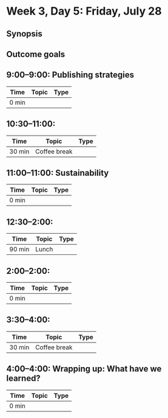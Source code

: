 # Week 3, Day 5: Friday, July 28

## Synopsis



## Outcome goals

## 9:00–9:00: Publishing strategies

Time | Topic | Type
---- | ---- | ---- 
0 min |  | 

## 10:30–11:00: 

Time | Topic | Type
---- | ---- | ---- 
30 min | Coffee break | 

## 11:00–11:00: Sustainability

Time | Topic | Type
---- | ---- | ---- 
0 min |  | 

## 12:30–2:00: 

Time | Topic | Type
---- | ---- | ---- 
90 min | Lunch | 

## 2:00–2:00: 

Time | Topic | Type
---- | ---- | ---- 
0 min |  | 

## 3:30–4:00: 

Time | Topic | Type
---- | ---- | ---- 
30 min | Coffee break | 

## 4:00–4:00: Wrapping up: What have we learned?

Time | Topic | Type
---- | ---- | ---- 
0 min |  | 


